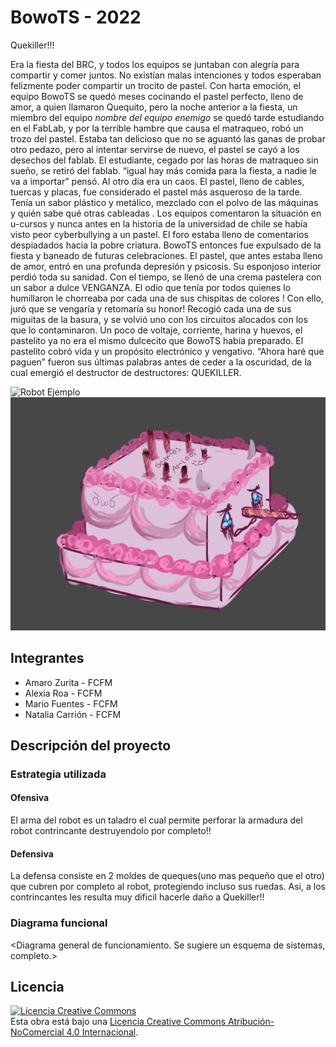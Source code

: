 # <BowoTS> BowoTS - 2022
Quekiller!!!
  
Era la fiesta del BRC, y todos los equipos se juntaban con alegría para compartir y comer
juntos. No existían malas intenciones y todos esperaban felizmente poder compartir un
trocito de pastel.
Con harta emoción, el equipo BowoTS se quedó meses cocinando el pastel perfecto, lleno
de amor, a quien llamaron Quequito, pero la noche anterior a la fiesta, un miembro del
equipo _nombre del equipo enemigo_ se quedó tarde estudiando en el FabLab, y por la
terrible hambre que causa el matraqueo, robó un trozo del pastel. Estaba tan delicioso que
no se aguantó las ganas de probar otro pedazo, pero al intentar servirse de nuevo, el pastel
se cayó a los desechos del fablab. El estudiante, cegado por las horas de matraqueo sin
sueño, se retiró del fablab. “igual hay más comida para la fiesta, a nadie le va a importar”
pensó.
Al otro día era un caos. El pastel, lleno de cables, tuercas y placas, fue considerado el
pastel más asqueroso de la tarde. Tenía un sabor plástico y metálico, mezclado con el polvo
de las máquinas y quién sabe qué otras cableadas . Los equipos comentaron la situación en
u-cursos y nunca antes en la historia de la universidad de chile se había visto peor
cyberbullying a un pastel. El foro estaba lleno de comentarios despiadados hacia la pobre
criatura. BowoTS entonces fue expulsado de la fiesta y baneado de futuras celebraciones.
El pastel, que antes estaba lleno de amor, entró en una profunda depresión y psicosis. Su
esponjoso interior perdió toda su sanidad. Con el tiempo, se llenó de una crema pastelera
con un sabor a dulce VENGANZA. El odio que tenía por todos quienes lo humillaron le
chorreaba por cada una de sus chispitas de colores ! Con ello, juró que se vengaría y
retomaría su honor!
Recogió cada una de sus miguitas de la basura, y se volvió uno con los circuitos alocados
con los que lo contaminaron. Un poco de voltaje, corriente, harina y huevos, el pastelito ya
no era el mismo dulcecito que BowoTS había preparado. El pastelito cobró vida y un
propósito electrónico y vengativo. “Ahora haré que paguen” fueron sus últimas palabras
antes de ceder a la oscuridad, de la cual emergió el destructor de destructores:
QUEKILLER.

![Robot Ejemplo](/multimedia/battlebot_3_1.png)
![Robot Ejemplo](/multimedia/increible_dibujo_alexia.png)



## Integrantes
- Amaro Zurita - FCFM
- Alexia Roa - FCFM
- Mario Fuentes - FCFM
- Natalia Carrión - FCFM


## Descripción del proyecto

### Estrategia utilizada
#### Ofensiva
El arma del robot es un taladro el cual permite perforar la armadura del robot contrincante destruyendolo por completo!!

#### Defensiva
La defensa consiste en 2 moldes de queques(uno mas pequeño que el otro) que cubren por completo al robot, protegiendo incluso sus ruedas. Asi, a los contrincantes les resulta muy dificil hacerle daño a Quekiller!! 

### Diagrama funcional
<Diagrama general de funcionamiento. Se sugiere un esquema de sistemas, completo.>



## Licencia
<a rel="license" href="http://creativecommons.org/licenses/by-nc/4.0/"><img alt="Licencia Creative Commons" style="border-width:0" src="https://i.creativecommons.org/l/by-nc/4.0/88x31.png" /></a><br />Esta obra está bajo una <a rel="license" href="http://creativecommons.org/licenses/by-nc/4.0/">Licencia Creative Commons Atribución-NoComercial 4.0 Internacional</a>.
